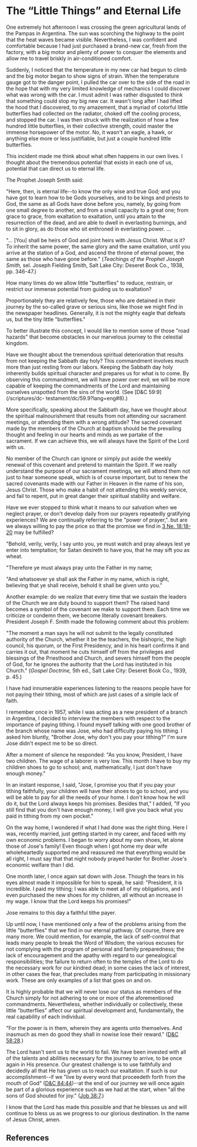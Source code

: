 # The “Little Things” and Eternal Life

One extremely hot afternoon I was crossing the green agricultural lands of the
Pampas in Argentina. The sun was scorching the highway to the point that the
heat waves became visible. Nevertheless, I was confident and comfortable
because I had just purchased a brand-new car, fresh from the factory, with a
big motor and plenty of power to conquer the elements and allow me to travel
briskly in air-conditioned comfort.

Suddenly, I noticed that the temperature in my new car had begun to climb and
the big motor began to show signs of strain. When the temperature gauge got to
the danger point, I pulled the car over to the side of the road in the hope
that with my very limited knowledge of mechanics I could discover what was
wrong with the car. I must admit I was rather disgusted to think that
something could stop my big new car. It wasn't long after I had lifted the
hood that I discovered, to my amazement, that a myriad of colorful little
butterflies had collected on the radiator, choked off the cooling process, and
stopped the car. I was then struck with the realization of how a few hundred
little butterflies, in their collective strength, could master the immense
horsepower of the motor. No, it wasn't an eagle, a hawk, or anything else more
or less justifiable, but just a couple hundred little butterflies.

This incident made me think about what often happens in our own lives. I
thought about the tremendous potential that exists in each one of us,
potential that can direct us to eternal life.

The Prophet Joseph Smith said:

"Here, then, is eternal life--to know the only wise and true God; and you have
got to learn how to be Gods yourselves, and to be kings and priests to God,
the same as all Gods have done before you, namely, by going from one small
degree to another, and from a small capacity to a great one; from grace to
grace, from exaltation to exaltation, until you attain to the resurrection of
the dead, and are able to dwell in everlasting burnings, and to sit in glory,
as do those who sit enthroned in everlasting power. ...

"... [You] shall be heirs of God and joint heirs with Jesus Christ. What is it?
To inherit the same power, the same glory and the same exaltation, until you
arrive at the station of a God, and ascend the throne of eternal power, the
same as those who have gone before." (_Teachings of the Prophet Joseph Smith,_
sel. Joseph Fielding Smith, Salt Lake City: Deseret Book Co., 1938, pp.
346-47.)

How many times do we allow little "butterflies" to reduce, restrain, or
restrict our immense potential from guiding us to exaltation?

Proportionately they are relatively few, those who are detained in their
journey by the so-called grave or serious sins, like those we might find in
the newspaper headlines. Generally, it is not the mighty eagle that defeats
us, but the tiny little "butterflies."

To better illustrate this concept, I would like to mention some of those "road
hazards" that become obstacles in our marvelous journey to the celestial
kingdom.

Have we thought about the tremendous spiritual deterioration that results from
not keeping the Sabbath day holy? This commandment involves much more than
just resting from our labors. Keeping the Sabbath day holy inherently builds
spiritual character and prepares us for what is to come. By observing this
commandment, we will have power over evil; we will be more capable of keeping
the commandments of the Lord and maintaining ourselves unspotted from the sins
of the world. (See [D&amp;C 59:9](/scriptures/dc-
testament/dc/59.9?lang=eng#8).)

More specifically, speaking about the Sabbath day, have we thought about the
spiritual malnourishment that results from not attending our sacrament
meetings, or attending them with a wrong attitude? The sacred covenant made by
the members of the Church at baptism should be the prevailing thought and
feeling in our hearts and minds as we partake of the sacrament. If we can
achieve this, we will always have the Spirit of the Lord with us.

No member of the Church can ignore or simply put aside the weekly renewal of
this covenant and pretend to maintain the Spirit. If we really understand the
purpose of our sacrament meetings, we will attend them not just to hear
someone speak, which is of course important, but to renew the sacred covenants
made with our Father in Heaven in the name of his son, Jesus Christ. Those who
make a habit of not attending this weekly service, and fail to repent, put in
great danger their spiritual stability and welfare.

Have we ever stopped to think what it means to our salvation when we neglect
prayer, or don't develop daily from our prayers repeatedly gratifying
experiences? We are continually referring to the "power of prayer,". but are
we always willing to pay the price so that the promise we find in [3 Ne.
18:18-20](/scriptures/bofm/3-ne/18.18-20?lang=eng#17) may be fulfilled?

"Behold, verily, verily, I say unto you, ye must watch and pray always lest ye
enter into temptation; for Satan desireth to have you, that he may sift you as
wheat.

"Therefore ye must always pray unto the Father in my name;

"And whatsoever ye shall ask the Father in my name, which is right, believing
that ye shall receive, behold it shall be given unto you."

Another example: do we realize that every time that we sustain the leaders of
the Church we are duty bound to support them? The raised hand becomes a symbol
of the covenant we make to support them. Each time we criticize or condemn
them, we become literally covenant breakers. President Joseph F. Smith made
the following comment about this problem:

"The moment a man says he will not submit to the legally constituted authority
of the Church, whether it be the teachers, the bishopric, the high council,
his quorum, or the First Presidency, and in his heart confirms it and carries
it out, that moment he cuts himself off from the privileges and blessings of
the Priesthood and Church, and severs himself from the people of God, for he
ignores the authority that the Lord has instituted in his Church." (_Gospel
Doctrine,_ 5th ed., Salt Lake City: Deseret Book Co., 1939, p. 45.)

I have had innumerable experiences listening to the reasons people have for
not paying their tithing, most of which are just cases of a simple lack of
faith.

I remember once in 1957, while I was acting as a new president of a branch in
Argentina, I decided to interview the members with respect to the importance
of paying tithing. I found myself talking with one good brother of the branch
whose name was Jose, who had difficulty paying his tithing. I asked him
bluntly, "Brother Jose, why don't you pay your tithing?" I'm sure Jose didn't
expect me to be so direct.

After a moment of silence he responded: "As you know, President, I have two
children. The wage of a laborer is very low. This month I have to buy my
children shoes to go to school; and, mathematically, I just don't have enough
money."

In an instant response, I said, "Jose, I promise you that if you pay your
tithing faithfully, your children will have their shoes to go to school, and
you will be able to pay for all the needs of your home. I don't know how he
will do it, but the Lord always keeps his promises. Besides that," I added,
"If you still find that you don't have enough money, I will give you back what
you paid in tithing from my own pocket."

On the way home, I wondered if what I had done was the right thing. Here I
was, recently married, just getting started in my career, and faced with my
own economic problems. I began to worry about my own shoes, let alone those of
Jose's family! Even though when I got home my dear wife wholeheartedly
supported me and reassured me that everything would be all right, I must say
that that night nobody prayed harder for Brother Jose's economic welfare than
I did.

One month later, I once again sat down with Jose. Though the tears in his eyes
almost made it impossible for him to speak, he said: "President, it is
incredible. I paid my tithing; I was able to meet all of my obligations, and I
even purchased the new shoes for my children, all without an increase in my
wage. I know that the Lord keeps his promises!"

Jose remains to this day a faithful tithe payer.

Up until now, I have mentioned only a few of the problems arising from the
little "butterflies" that we find in our eternal pathway. Of course, there are
many more. We could mention, for example, the lack of self-control that leads
many people to break the Word of Wisdom; the various excuses for not complying
with the program of personal and family preparedness; the lack of
encouragement and the apathy with regard to our genealogical responsibilities;
the failure to return often to the temples of the Lord to do the necessary
work for our kindred dead; in some cases the lack of interest, in other cases
the fear, that precludes many from participating in missionary work. These are
only examples of a list that goes on and on.

It is highly probable that we will never lose our status as members of the
Church simply for not adhering to one or more of the aforementioned
commandments. Nevertheless, whether individually or collectively, these little
"butterflies" affect our spiritual development and, fundamentally, the real
capability of each individual.

"For the power is in them, wherein they are agents unto themselves. And
inasmuch as men do good they shall in nowise lose their reward." ([D&amp;C
58:28](/scriptures/dc-testament/dc/58.28?lang=eng#27).)

The Lord hasn't sent us to the world to fail. We have been invested with all
of the talents and abilities necessary for the journey to arrive, to be once
again in His presence. Our greatest challenge is to use faithfully and
decidedly all that He has given us to reach our exaltation. If such is our
accomplishment--if we "live by every word that proceedeth forth from the mouth
of God" ([D&amp;C 84:44](/scriptures/dc-testament/dc/84.44?lang=eng#43))--at
the end of our journey we will once again be part of a glorious experience
such as we had at the start, when "all the sons of God shouted for joy." ([Job
38:7](/scriptures/ot/job/38.7?lang=eng#6).)

I know that the Lord has made this possible and that he blesses us and will
continue to bless us as we progress to our glorious destination. In the name
of Jesus Christ, amen.

## References

